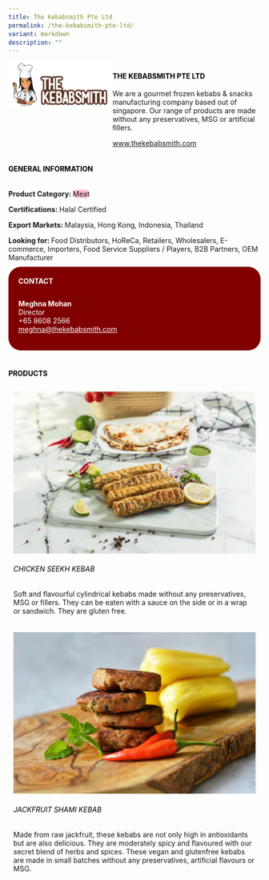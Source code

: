 ```yaml
---
title: The Kebabsmith Pte Ltd
permalink: /the-kebabsmith-pte-ltd/
variant: markdown
description: ""
---
```

<div class="flex-paragraph">
	<div style="display: flex; flex-wrap: wrap;" class="flex-container">
		<div style="flex: 1 1 40%; display: block;" class="card sgds">
			<img src="/images/The%20Kebabsmith/the_kebabsmith_logo.png">
		</div>
		<div style="flex: 1 1 58%; display: block; margin-left: 3px" class="card-sgds">
			<h4 style="text-transform: uppercase; color: black;"><b>The Kebabsmith Pte Ltd</b></h4>
			<p>We are a gourmet frozen kebabs &amp; snacks manufacturing company based out of singapore. Our range of products are made without any preservatives, MSG or artificial fillers.</p>
			<p><a target="_blank" href="https://www.thekebabsmith.com">www.thekebabsmith.com</a></p>
		</div>
	</div>
</div>

<h4 style="text-transform: uppercase; color: black;">
	<b>General Information</b>
</h4>
<div style="display: flex; flex-wrap: wrap;" class="flex-container">
	<div style="flex: 1 1 65%; display: block; align-self: stretch" class="card sgds">
		<div class="flex-paragraph">
			<p>
				<b>Product Category: </b>
				<span style="background-color: pink; border-radius: 10px;">Meat</span>
			</p>
			<p>
				<b>Certifications: </b>Halal Certified
			</p>
			<p>
				<b>Export Markets: </b>Malaysia, Hong Kong, Indonesia, Thailand
			</p>
			<p style="margin-bottom: 10px;">
				<b>Looking for: </b>Food Distributors, HoReCa, Retailers, Wholesalers, E-commerce, Importers, Food Service Suppliers / Players, B2B Partners, OEM Manufacturer
			</p>
		</div>
	</div>
	<div style="flex: 1 1 35%; padding: 10px; display: block; background-color: maroon; border-radius: 25px; align-self: center;" class="card sgds">
		<h4 style="color: white; margin-top: 10px; margin-left: 10px;">CONTACT</h4>
		<div class="flex-paragraph">
			<p style="padding: 10px; color: white;">
				<b>Meghna Mohan</b>
				<br>Director<br>+65 8608 2566<br>
				<a style="color: white;" href="mailto:meghna@thekebabsmith.com">meghna@thekebabsmith.com</a>
			</p>
		</div>
	</div>
</div>
<br>
<h4 style="text-transform: uppercase; color: black;">
	<b>Products</b>
</h4>
<div style="display: flex; flex-wrap: wrap;">
	<div style="flex: 1 1 47%; margin: 10px; display: block;" class="card sgds">
		<div style="display: block;" class="flex-image">
			<img src="/images/The%20Kebabsmith/the_kebabsmith_product_01.jpg">
		</div>
		<div class="flex-paragraph">
			<h6 style="text-transform: uppercase; color: black;">Chicken Seekh Kebab</h6>
			<p>Soft and flavourful cylindrical  kebabs made without any preservatives, MSG or fillers. They can be eaten with a sauce on the side or in a wrap or sandwich. They are gluten free.</p>
		</div>
	</div>
	<div style="flex: 1 1 47%; margin: 10px; display: block;" class="card sgds">
		<div style="display: block;" class="flex-image">
			<img src="/images/The%20Kebabsmith/the_kebabsmith_product_02.jpg">
		</div>
		<div class="flex-paragraph">
			<h6 style="text-transform: uppercase; color: black;">Jackfruit Shami Kebab</h6>
			<p>Made from raw jackfruit, these kebabs are not only high in antioxidants but are also delicious. They are moderately spicy and flavoured with our secret blend of herbs and spices. These vegan and glutenfree kebabs are made in small batches without any preservatives, artificial flavours or MSG.</p>
		</div>
	</div>
</div>